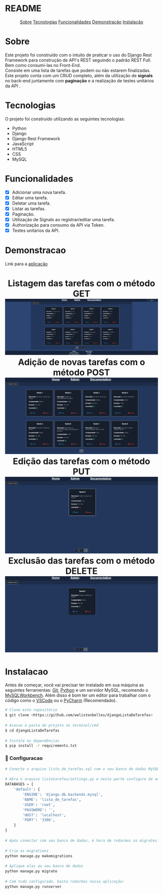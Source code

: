 # README

<p align="center">
    <a href="#sobre">Sobre</a>
    <a href="#tecnologias">Tecnologias</a>
    <a href="#funcionalidades">Funcionalidades</a>
    <a href="#demonstracao">Demonstração</a>
    <a href="#instalacao">Instalação</a>
</p>

# Sobre
<p>Este projeto foi construído com o intuito de praticar o uso do Django Rest Framework para construção de API's REST seguindo o padrão REST Full. Bem como consumi-las no Front-End.<br>
Consiste em uma lista de tarefas que podem ou não estarem finalizadas. Este projeto conta com um CRUD completo, além da utilização de <strong>signals</strong> no back-end juntamente com <strong>paginação</strong> e a realização de testes unitários da API .</p>

# Tecnologias
<p>O projeto foi construído utilizando as seguintes tecnologias:</p>
<ul>
    <li>Python</li>
    <li>Django</li>
    <li>Django Rest Framework</li>
    <li>JavaScript</li>
    <li>HTML5</li>
    <li>CSS</li>
    <li>MySQL</li>
</ul>

# Funcionalidades
- [x] Adicionar uma nova tarefa.
- [x] Editar uma tarefa.
- [x] Deletar uma tarefa.
- [x] Listar as tarefas.
- [x] Paginação.
- [x] Utilização de Signals ao registrar/editar uma tarefa.
- [x] Authorização para consumo da API via Token.
- [x] Testes unitários da API.

# Demonstracao
Link para a [aplicação](https://listadetarefas-django.herokuapp.com/)
<h1 align="center">
    Listagem das tarefas com o método GET
    <img alt="Listagem de Tarefas" src="./github/listagem.png"/>
    Adição de novas tarefas com o método POST
    <img alt="Listagem de Tarefas" src="./github/post.gif"/>
    Edição das tarefas com o método PUT
    <img alt="Listagem de Tarefas" src="./github/put.gif"/>
    Exclusão das tarefas com o método DELETE
    <img alt="Listagem de Tarefas" src="./github/delete.gif"/>
</h1>


# Instalacao
Antes de começar, você vai precisar ter instalado em sua máquina as seguintes ferramentas:
[Git](https://gitscm.com), [Python](https://www.python.org/downloads/) e um servidor MySQL, recomendo o [MySQLWorkbench](https://dev.mysql.com/downloads/workbench/).
Além disso é bom ter um editor para trabalhar com o código como o [VSCode](https://code.visualstudio.com/download) ou o [PyCharm](https://www.jetbrains.com/pt-br/pycharm/download/) (Recomendado).

```bash
# Clone este repositório
$ git clone <https://github.com/welistonbelles/djangoListaDeTarefas>

# Acesse a pasta do projeto no terminal/cmd
$ cd djangoListaDeTarefas

# Instale as dependências
$ pip install -r requirements.txt
```
### 🔧 Configuracao
```python
# Conecte o arquivo lista_de_tarefas.sql com o seu banco de dados MySQL.

# Abra o arquivo listatarefas/settings.py e nesta parte configure de acordo com seu banco de dados
DATABASES = {
    'default': {
        'ENGINE': 'django.db.backends.mysql',
        'NAME': 'lista_de_tarefas',
        'USER': 'root',
        'PASSWORD': '',
        'HOST': 'localhost',
        'PORT': '3306',
    }
}

# Após conectar com seu banco de dados, é hora de rodarmos as migrates.

# Crie as migrations
python manage.py makemigrations

# Aplique elas ao seu banco de dados
python manage.py migrate

# Com tudo configurado, basta rodarmos nossa aplicação:
python manage.py runserver
```